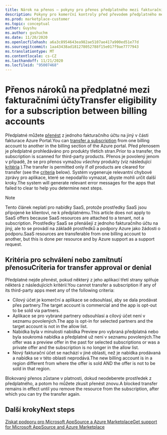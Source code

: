 ```yaml
---
title: Nárok na přenos – pokyny pro přenos předplatného mezi fakturačními účty, Azure Marketplace
description: Pokyny pro komerční kontroly před převodem předplatného mezi fakturačními účty v Azure Portal.
ms.prod: marketplace-customer
ms.topic: conceptual
author: Guyshu
ms.author: gushuchm
ms.date: 11/20/2020
ms.openlocfilehash: a6a3c8954643ea982ae5107ae417a900ed51e77d
ms.sourcegitcommit: 1aa43438ad181278052788f15e017f9ae7777943
ms.translationtype: MT
ms.contentlocale: cs-CZ
ms.lasthandoff: 11/21/2020
ms.locfileid: "95007468"
---
```

# <a name="transfer-eligibility-for-a-subscription-between-billing-accounts"></a><span data-ttu-id="7beae-103">Přenos nároků na předplatné mezi fakturačními účty</span><span class="sxs-lookup"><span data-stu-id="7beae-103">Transfer eligibility for a subscription between billing accounts</span></span>

<span data-ttu-id="7beae-104">Předplatné můžete [přenést](/azure/cost-management-billing/understand/subscription-transfer) z jednoho fakturačního účtu na jiný v části fakturace Azure Portal.</span><span class="sxs-lookup"><span data-stu-id="7beae-104">You can [transfer a subscription](/azure/cost-management-billing/understand/subscription-transfer) from one billing account to another in the billing section of the Azure portal.</span></span> <span data-ttu-id="7beae-105">Před přenosem je předplatné prohledáváno pro produkty třetích stran.</span><span class="sxs-lookup"><span data-stu-id="7beae-105">Prior to a transfer, the subscription is scanned for third-party products.</span></span> <span data-ttu-id="7beae-106">Přenos je povolený jenom v případě, že se pro přenos vymažou *všechny* produkty (viz následující [kritéria](#criteria-for-transfer-approval-or-denial) ).</span><span class="sxs-lookup"><span data-stu-id="7beae-106">The transfer is permitted only if *all* products are cleared for transfer (see the [criteria](#criteria-for-transfer-approval-or-denial) below).</span></span> <span data-ttu-id="7beae-107">Systém vygeneruje relevantní chybové zprávy pro aplikace, které se nepodařilo vymazat, abyste mohli určit další kroky.</span><span class="sxs-lookup"><span data-stu-id="7beae-107">The system will generate relevant error messages for the apps that failed to clear to help you determine next steps.</span></span>

> [!NOTE]
> <span data-ttu-id="7beae-108">Tento článek neplatí pro nabídky SaaS, protože prostředky SaaS jsou připojené ke klientovi, ne k předplatnému.</span><span class="sxs-lookup"><span data-stu-id="7beae-108">This article does not apply to SaaS offers because SaaS resources are attached to a tenant, not a subscription.</span></span> <span data-ttu-id="7beae-109">Prostředky SaaS se přenášejí z jednoho fakturačního účtu na jiný, ale to se provádí na základě prostředků a podpory Azure jako žádosti o podporu.</span><span class="sxs-lookup"><span data-stu-id="7beae-109">SaaS resources are transferable from one billing account to another, but this is done per resource and by Azure support as a support request.</span></span>

## <a name="criteria-for-transfer-approval-or-denial"></a><span data-ttu-id="7beae-110">Kritéria pro schválení nebo zamítnutí přenosu</span><span class="sxs-lookup"><span data-stu-id="7beae-110">Criteria for transfer approval or denial</span></span>

<span data-ttu-id="7beae-111">Předplatné nejde přenést, pokud některý z jeho aplikací třetí strany splňuje některá z následujících kritérií:</span><span class="sxs-lookup"><span data-stu-id="7beae-111">You cannot transfer a subscription if any of its third-party apps meet any of the following criteria:</span></span>

- <span data-ttu-id="7beae-112">Cílový účet je komerční a aplikace se odsouhlasí, aby se dala prodávat přes partnery.</span><span class="sxs-lookup"><span data-stu-id="7beae-112">The target account is commercial and the app is opt-out to be sold via partners.</span></span>
- <span data-ttu-id="7beae-113">Aplikace se pro vybrané partnery odsouhlasí a cílový účet není v seznamu povolených.</span><span class="sxs-lookup"><span data-stu-id="7beae-113">The app is opt-in for selected partners and the target account is not in the allow list.</span></span>
- <span data-ttu-id="7beae-114">Nabídka byla v minulosti nabídka Preview pro vybraná předplatná nebo byla soukromá nabídka a předplatné už není v seznamu povolených.</span><span class="sxs-lookup"><span data-stu-id="7beae-114">The offer was a preview offer in the past for selected subscriptions or was a private offer and the subscription is no longer in the allow list.</span></span>
- <span data-ttu-id="7beae-115">Nový fakturační účet se nachází v jiné oblasti, než je nabídka prodávaná a nabídka se v této oblasti neprodává.</span><span class="sxs-lookup"><span data-stu-id="7beae-115">The new billing account is in a region different from where the offer is sold AND the offer is not to be sold in that region.</span></span>

<span data-ttu-id="7beae-116">Blokovaný přenos zůstane v platnosti, dokud neodeberete prostředek z předplatného, a potom ho můžete zkusit přenést znovu.</span><span class="sxs-lookup"><span data-stu-id="7beae-116">A blocked transfer remains in effect until you remove the resource from the subscription, after which you can try the transfer again.</span></span>

## <a name="next-steps"></a><span data-ttu-id="7beae-117">Další kroky</span><span class="sxs-lookup"><span data-stu-id="7beae-117">Next steps</span></span>

[<span data-ttu-id="7beae-118">Získat podporu pro Microsoft AppSource a Azure Marketplace</span><span class="sxs-lookup"><span data-stu-id="7beae-118">Get support for Microsoft AppSource and Azure Marketplace</span></span>](get-support.md)

